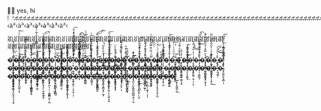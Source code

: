 👋🏼 yes, hi !ೋೋೋೋೋೋೋೋೋೋೋೋೋೋೋೋೋೋೋೋೋೋೋೋೋೋೋೋೋೋೋೋೋೋೋೋೋೋೋೋೋೋೋೋೋೋೋೋೋೋೋೋೋೋೋೋೋೋೋೋೋೋೋೋೋೋೋೋೋೋೋೋೋೋೋೋೋೋೋೋ
‹à³‹à³‹à³‹à³‹à³‹à³‹à³‹

𘀠𘀠𘀠𘀠𘀠𘀠𘀠𘀠𘀠𘀠𘀠𘀠𘀠𘀠𘀠𘀠𘀠𘀠𘀠𘀠𘀠𘀠𘀠𘀠𘀠𘀠𘀠𘀠𘀠𘀠𘀠𘀠𘀠𘀠𘀠𘀠𘀠𘀠𘀠𘀠𘀠𘀠𘀠𘀠𘀠𘀠𘀠𘀠𘀠𘀠














�̧̧̡̢̝̩̥̪̟̰̟̝̫̫̯̖̞͍̎͑ͥ͛̊̏̀̓̉̉̀͢ͅ�̸͎̖͍̫̱̘̥͚̤͕̱͖̹͔̤ͨ̃̇̐̈́͛͋̇ͪ̍ͥ́̍̀ͧͤ͠�̢̮̹̱̺̻̬͔̼̰͓̬͎̬̱͕̭̎̉͌̐͆ͮͣͭ͑̌̉̽ͩ͟�̳̭͚̣̮͎̦̊͛ͫ̎ͩ͂̊͛͜͟�̴͓̼̞̥̬͖̲͍̮͇͍̳͇͇̳̮̜̈̓̈́̏͗ͪ̑ͪ̿͑͑̓̐͛̃͗̓́̚͜ͅ�̸̡̯͈̙̤̟̬̱̼͇̝̤͉̦̟͇̪̙ͭ̎͌̾̄ͩͮ̉̌͗͑̓ͤͮ͝͡�̵̢̛̖̼̠͖̥͓̣̠̲̺̲͂̾ͣͪ̇͗̍̃ͤͩ͑́͑̒ͥ̚�͎͕͓͙̮͎̪̜͛̃ͦͧͮ͘͢͠ͅͅ�̢͎̝̙̝̙͇̥̠̫̙͕͚͖̻͎͙̩̿̾̍ͪ̅͜͠͡ͅ�͔̜̪̱̤̤̥̹ͭͣ̏͆̄̉͆̐̀͞�̷ͫͣͮ̿ͫ̊̑ͦͭ̓̈̈́͊̀ͮͦ̐͏͓͉̯̞̞̠̪͚͖͖̙̼̭̫̥͔̖̗͡�̶̸ͤ̀̏͌̉ͦ̋͆̍̓͏̶͉̯͍͖̥̫̣̪̥͇̙͡�̅ͭͫ̀ͮͣ̿̄̉̐ͮͥ̋͑ͧͮ҉̴̝͕̘̲̤̘̳̣͙̠̙͚̼̣̫̳̺͉͡͝�̢̨̢̩̖͚̩͂̉̊̈́̄̅̃ͨ͋̊͋ͨ�̷̲̪͕͉̗̰͉͙̯͚͐̀ͭ͛͑ͣ͐̓̔͐̒̐̃́͌͠͝͡ͅ�̓͑̉̉̋ͣ̏̌ͫ̚҉͢͏̰̲̥̯̤�̸̷̶̡̟̻̳̟̪̩͍͈͔̦̦͕͕̻̳̥̌̍͌͆̐̐̆̍̍̔͌̏̉͌̇̇̎͠ͅͅͅ�̴̸̡̟̼͎̩̻͈̥̮̗̙͚̙̞̩̯͋ͨͪ͑̆͛̉͐�ͦͪ̔͊̏̒ͩͮ̃̓̍̀̇̔҉̵҉̙͇͍̬̙̗̫͕̫̼̟͍͖̣͔̬�̛̣̬̯̹͚̥̻͕̞͖̠͓͈͈̔̀̏͊̿́́͟͜ͅ�̷̻̳̗̤̝̮̝̮̬̗̥̘̰ͤ̓ͨ͛͟ͅ�͂̆ͯ͋̃ͥ̋̚҉̡̱̼̳̳̞̱̲͍̺͉̘̮̩͈̹̮͜�̸̨̳͇̮̮͈̦̥̟͚̰͓̻̟͖͇̥̪͌̌̑ͣ̍͋ͨͦͮ̌̍ͯ�̡̧͎̝͙̟͈͔̬̺͉͇͖̣͓͔̱̫͈̿ͫͪ̅̆̿̿̆̆ͫ̌͛̒͐̕͢͟ͅͅ�̶̸̝̞̺͙͔̥ͬ͆̀̒̚�ͭ̋̏ͯ̑̌ͭ́́͏̩̳̣̱̳̪̘̮̕�͛͑̍ͫ́́͐̔̽ͯ̈҉̧͖̘̠͎̻̫̖̜̲͙͓̦̪͟ͅ�̪͖̗̺̜͖͕̮̬͇͚̤̰̯͔́̃ͩ̆ͫ̉̔͑̀̓ͨ̌͢͝ͅͅ�ͯͤ͒̈́̀҉̬̝̮̖̥͍̳̮̪͕̪̗̲̮͚̹̞͍�ͧ̌̔̂͛̇ͣ̑ͣ͏̴̛̜͇̭͕̻̝̳̝͓̥̟̮͕̖̩͍̭͇͉͞�̦̙̹̗͖̺͓̭ͩ̇̔̽ͬ͊͗ͬ͌̊̕̕͟͜͟�̷̧̦͉͇̣̯͈ͮ̋ͨ̋̐͌͂͂͋̋ͣͫͬ̑̅ͬ̕͡�̨̨̧̺̻̦̯̪̥̺̗̻̬̹͋̉̂̿̑̔͑̄̋̏̏ͩ͐ͯ͒̚͜�̵̗͚̖͙͉̦̞͇̞͉̟͙̾̏͊͛̄ͭ̇̍͋̃́̊ͧͭ̿͢�͈͓͕̣̯̠̞̂̄̊ͦ̈͛ͪ̕͜͜͡͞�̧͈̗̦͖̬̫̭̩̺̭̮̬̝̻̩͙ͮ̏̔͆͌̌͌̓̂̃ͨ̂͂̃͆͟͞͞�̛̹͎̖̯̟̤̜̟̯͓͈̣̲̬̱̣͋͗̈ͩ̐̅͗ͥͯͥ̈́͢͞ͅ�̧͙̲̩̝̜ͣ͗͒̏ͤ̎ͯ̕͠ͅ�̢̛̭̞̙͚͚ͯͯ͛͑ͩͭ̄ͬͬ͛̆̈ͬͬͥ̆̓ͯͅ�̧ͮ̍̇ͬ҉҉͙̹̮͎̣͉͍̖̱͙̹̱̣̞̻̻͇̹�̛̙̙̖̩̬̺̬̦̝̦͈͚̦̿͆̈́̊̇ͭ̓́͠�̢͋̑̃̂͗̒̉ͩ̃ͤ͐͛̂ͨ̊͌̃ͣ͏͏̸̙̙̟̺͇͞�̒̍ͨͫ̍̃ͭ̾͐͒̂͋̄͒̆̑ͤ̾҉̶͙͉̦̪̮̣̯̼̩̬͈̀͞͞�̵̡̲̪͖̖̳͚̳̘̦̘̖̥̭̠̜̳͍ͨͬ̉ͪ̀͝͠�̛͇̙̗͖͇͚̜̝͈͇͖̺̦̫̩̑̑̊̀ͦ̓͑̇̎͐͟�̶͖̳͎̪̠͔̩̤̯̖̮̮̞̱̗͚͙̈ͤ̓ͩ͑ͧͩ̾͋̌̐́͜͜͞�͖̦͇̠̖͈͋̔ͫ̀̌̅ͤ̆̽ͣ̚̕͞ͅͅͅ�̛͖͖̣̭̗̬͈̞ͧ̈́͌̉̅͆̎ͤ͊ͨ̐ͥ̿̿̊ͮ̅ͩ̕͟͡�̵̨̲͍̺̦̀ͮ̔́̾ͭ͋̃ͬ͐͆̀̐͆̓̑͊̓ͫ͜͝�̸̟͖̤̟̝̿̂̿ͪ̿̆̃́ͤ͌̏ͭ͑͐̿̔ͫͩ͟�̷̨͋͒̾͒̓ͨ̋̌̆̋͌͌ͭ̚͏͘҉͍͎̪̘͓͍̗̼͍̤̙̲͉̻�̴̶͍̭̠̹̱̬̮̟̺̝͆ͨ̑̀͟͠ͅ�̧̛͙͕͓̱͈̓̑̂ͩ͆͆̓ͯͬͦ͋̄ͪ̄ͮ̌̚͟͝ͅ�̛̿ͫ̔̌͛̅ͬͬ̆̐҉͏͏͚̲̜̠̻̟͕̖͈̭̠̜̖̟͎͡ͅ�̴̸̢̥̖̜̖̦̫̼̠̼̖ͧ̅̾̃̈́̔̔ͭ̇ͯ̿͐̒̅̃͘͡�̧̡̻̥͇͉̜͖͓̹̻̪͈̮̰͓̝̏̏͐̊ͫͫ̇ͨ̏̔̔͊̃̇̚͜�̵̭͈̫̯͓̖̩͔ͪ̇̊̐ͬ̀̕͞�̵̦̝̟̗̝͓̖̞̪̣͍͈͎̖̪ͨ͑͗ͤ͛̊̓͂͑̓ͩ̅͋̃̏́ͭ͡�̿ͭ̔̍ͩ͋̈́̄̈͋͒͛̋͢҉̡̛͎͉̥̦̠͇͖͕͇̻͔͖͍͘ͅ�̊̔ͪ̔҉̷̸̨̛̟̤̬̭̭͍̪̩̦�̽̋ͭ͊ͮͨ̆͐̐ͮͩͥ̉ͪ̚͜҉̙̖̣͓̤̹̫̻̩̳̠͡�̵̶͎͓̦̺͓̒̏͐̇̇̈ͦͪͣͥ̃̔͑̊̾̊̀͟�̵̹͇̭̠̫̪̠̦̟͚̲̭̙̇ͤ̇ͯ̐̉̒̓ͤ͑ͤ̋͌̒́́̿̍́͞�̡̳̖͓̬̮̭̥͈ͨ̒̂̈ͫ̀́́̚͝�̨̢̣͖̯̥̃̇̑̏̏͋͊̇̾̀͌͒ͨ͌ͩͬ̚̕͝�͍̙̖̭̗̳͓̾͗͆͂̋̑̄͛͟͝�̸̧̤̬̬̺̜̫̮̣̖̦̯̖̐ͧ̍̾̈́�̴̵̨͔̣̭̻͖͔ͯ̓ͯ̾̇ͩ͂̈́̊̍ͤ́̿ͪ͢�̛̠̦͖̝̬̝͙̩̤̭͓̝͒̈́̽ͫ́͘͡�ͣͪ͂͒̑̅̃̅́҉̶̲̱͉̳̗̖̹͎͙̭̫͢�̢͖̼͚̄͗̋̚͝͝ͅ�̵̷̌̂͐̏ͧ͊̆ͫ͌͑ͨ̿̚͏̩͚̰̻͎͔̮�̨̡̳̥̞̮̗͖͚͎̮̤̼̘͈̦͉͉͓̙ͣ͛̂ͩ̈̊̈ͥ͡ͅ�̴̨̛̛̫̘͍͓͓̺͖͕͕̖ͭ̉̎̍͛ͪ͐̊̐̂ͯ�̢̛̛̭̹͓̃ͨ̑̃̉͛ͤ͒̓ͭ̀̚͞�̵̗̮͈̭̙̣̜̯͇̭͙̤̱̬̑͋͊̍̃̀̑̽̒͆̎̔̈́̍ͦ̑̾ͧ̅͠͠ͅ�̍̑̌ͧͧ͋͆̔ͩ͂̏͌͒́͘҉̫̖̥̣̳͍͎͖̫�̴ͤͫ̎̀ͯͭ͆͂͑̿̽҉̵̦̼̤̹̦̬͉̠̙̤͈̫̬͖̭̱́͝ͅ�̷̨̢̫̘̗̪͔̠̹͕͔̪̳͇̤̲̞̦͖̈͆̈ͧͯͭͤ͗ͥ̍́̒ͯ̉̐̓̚͞�ͭͤͨ̊͏̴̷̵͇͚̘̬͖̟̟̰̗̯̟̻̪̖͓̖̹̻̰�̄̆͐͂͗͊̂̏͆̒̔̅ͣͨ̔̉̆ͪ̚͏̛̗̩̳͙̲̹̱̠͉̗̯̙̤̖̬̞͢�̸͓̪͙̹̫̪̪͍̟̜͓͚̝͎͔ͫ̌̏̋ͭ̎̉̔͗ͤ̾̏ͦ̋̉̾́́͘̕ͅ�̵̉͐ͬ҉̰͓͇̞͖̹̤͕͙͙̲̠̣̘ͅ�̐̐̒̔ͤ͂̐͊͑ͤͮ͊͋̑̍̔ͣ̀͏̵̛̥͚̯̭̻̻̖́̀ͅ�̸̛̥̜̱͖ͩ̊̇́͒̆̏ͥ̇̀̈̀̂�̎͛̾̄̔͌̉̌̎̈́̐҉̶̴̢̫̳̯͕̕�̽̋ͮ͐̈́ͨ͗́̊̆̇͜͝҉̻̹̙̭̫̱͚̲̪͇̮͠�ͯͬ̋̒̈́͌̓͂͆̆ͭ͒̚̚͞҉҉̮̠͕̖̳̞̥͇̫͈̠̤͚͙�̵̡̗͈̘̱̗͇͓̩͚̣͎̤̩͚̩̯͔͍͌ͫͥͣ͋͐͊̏ͪ͂ͨ̉ͣ̚͟�̷̛̺̘̭̝̫̖̗̞͓͑͊ͫ̐͆̿ͥ͟͢͞ͅͅ�̨̹͔̜̝̼͙̹̖̘͋̒̅ͣͬ̆ͭ͒̀͡͡�̡̮̪̣̪͎̜̰̬̗̪̉̋̐̊ͬ̿͆͋̚̕͢ͅͅ�̨̧̛̮̤͕̤̫̙͇͖̫͖̪̪̦͍̗͕̰ͧ̈́ͧ͂ͪ̋̓̿̃͆ͥͣ̄͟�̡̛̘͚͙̮̲̦̜̞̻̮͍͔̜̪̞̈́̽̔͆̀̕�̓ͯ̐ͤ͐͊̎̊̏̔͢͏̢̨͚̖̬̦̠̣̫͔̠̳͔͕͚̖͉͉̘̟͡�̵̛͙͔̗̲͔͈̌͒̈́̔̐͌̀�̨̺̜̯͉͙̗̬̠̭͎̯̦̰̲͊̽ͭͧͨ͛͊͌̃ͮ͘͡ͅͅ�̧̉̏̐̂͒ͬ̾̓ͪ̔̌͋͆̚҉̷́҉̞̗̯̟̙͍�̶̧̻̯͙̠͚ͣ̉̔̾͟͟�̧͋̉̃̋̅̾̕͜͏͙̖͎̠͇̪̟̰͟









